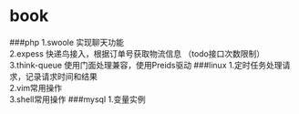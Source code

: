 # book
###php
1.swoole 实现聊天功能<br>
2.expess 快递鸟接入，根据订单号获取物流信息 （todo接口次数限制）<br>
3.think-queue 使用门面处理兼容，使用Preids驱动
###linux
1.定时任务处理请求，记录请求时间和结果<br>
2.vim常用操作<br>
3.shell常用操作
###mysql
1.变量实例

